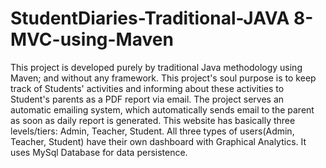 # StudentDiaries-Traditional-JAVA 8-MVC-using-Maven
This project is developed purely by traditional Java methodology using Maven; and without any framework. This project's soul purpose is to keep track of Students' activities and informing about these activities to Student's parents as a PDF report via email. The project serves an automatic emailing system, which automatically sends email to the parent as soon as daily report is generated. This website has basically three levels/tiers: Admin, Teacher, Student. All three types of users(Admin, Teacher, Student) have their own dashboard with Graphical Analytics.
It uses MySql Database for data persistence.
